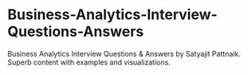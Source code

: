 # Business-Analytics-Interview-Questions-Answers
Business Analytics Interview Questions &amp; Answers by Satyajit Pattnaik. Superb content with examples and visualizations. 
